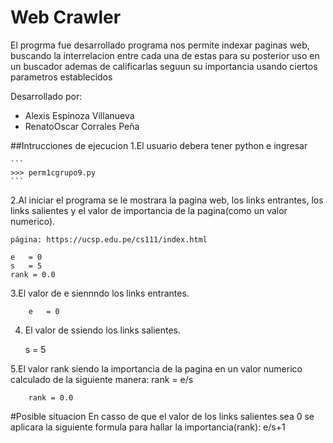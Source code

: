 # Web Crawler
El progrma fue desarrollado programa nos permite indexar paginas web, buscando la interrelacion entre cada una de estas para su posterior uso en un buscador ademas de calificarlas seguun su importancia usando ciertos parametros establecidos

Desarrollado por:
- Alexis Espinoza Villanueva
- RenatoOscar Corrales Peña

##Intrucciones de ejecucion
1.El usuario debera tener python e ingresar

    ```
    >>> perm1cgrupo9.py
    ```
    
   2.Al iniciar el programa se le mostrara la pagina web, los links entrantes, los links salientes y el valor de importancia de la pagina(como un valor numerico).
    
    página: https://ucsp.edu.pe/cs111/index.html
    
    e   = 0
    s   = 5
    rank = 0.0
    
   3.El valor de e siennndo los links entrantes.
   
        e   = 0
    
   4. El valor de ssiendo los links salientes.
    
        s   = 5     
        
   5.El valor rank siendo la importancia de la pagina en un valor numerico calculado de la siguiente manera: rank = e/s 
   
        rank = 0.0
        
 #Posible situacion
 En casso de que el valor de los links salientes sea 0 se aplicara la siguiente formula para hallar la importancia(rank): e/s+1
